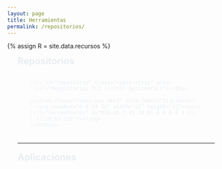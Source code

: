 ```yaml
---
layout: page
title: Herramientas
permalink: /repositorios/
---
```


{% assign R = site.data.recursos %}

<script>
  window.TC_RESOURCES = {
    featuredRepos: {{ R.featured_repos | jsonify }},
    apps: {{ R.apps | jsonify }}
  };
</script>

<style>
:root{
  --accent: #1690ff;
  --fg: #e9edf2;
  --muted: #9aa3ad;
  --stroke: rgba(255,255,255,.12);
  --stroke-2: rgba(255,255,255,.18);
  --card: rgba(255,255,255,.04);
  --radius-xl: 24px;
  --shadow-1: 0 8px 28px rgba(0,0,0,.30);
  --shadow-2: 0 16px 48px rgba(0,0,0,.35);
}

.rec-wrap{
  max-width: 100%;
  margin: 0 auto;
  color: var(--fg);
  font-family: ui-sans-serif,-apple-system,BlinkMacSystemFont,"SF Pro Text","Segoe UI",Roboto,Helvetica,Arial;
  padding-inline: clamp(8px, 3vw, 24px);
}

.section-title{ margin:.25rem 0 1rem; letter-spacing:.2px }
hr.soft{ border:0; border-top:1px solid var(--stroke); opacity:.6; margin:1.2rem 0 }

/* ===== Escenario ===== */
.repos-stage{
  --pad: 56px;
  --fade: 72px;
  position:relative;
  overflow-x:hidden;
  padding-inline: var(--pad);
  -webkit-mask-image: linear-gradient(to right, transparent 0, #000 var(--fade), #000 calc(100% - var(--fade)), transparent 100%);
          mask-image: linear-gradient(to right, transparent 0, #000 var(--fade), #000 calc(100% - var(--fade)), transparent 100%);
}

/* MOBILE */
@media (max-width:740px){
  .repos-stage{
    --pad: 12px;
    -webkit-mask-image: none;
            mask-image: none;
  }
}

/* TABLET */
@media (min-width:741px) and (max-width:1100px){
  .repos-stage{ --pad: 28px; }
}

/* ===== Pista ===== */
.repos-strip{
  --gap: 24px;
  --card-w: 360px;
  display:grid; grid-auto-flow:column;
  grid-auto-columns: var(--card-w);
  gap: var(--gap);
  padding-block: 26px;
  overflow-x:auto; overflow-y:visible;
  scroll-snap-type:x mandatory;
  -webkit-overflow-scrolling:touch;
  scrollbar-width:none;
  touch-action: pan-y;
  width:100%;
}
.repos-strip::-webkit-scrollbar{ height:0 }
.repos-strip.nosnap{ scroll-snap-type: none; }

/* MOBILE: snap nativo, una tarjeta exacta */
@media (max-width:740px){
  .repos-strip{
    --gap: 0;
    grid-auto-columns: calc(100% - 2*var(--pad));
    overflow-x:auto !important;
    scroll-snap-type:x mandatory;
  }
  .repo-card{ scroll-snap-align: start; }
}

/* ===== Flechas ===== */
.repos-nav{
  position:absolute; top:50%; transform:translateY(-50%);
  width:42px; height:42px; border-radius:999px;
  border:1px solid var(--stroke); background:rgba(255,255,255,.06);
  color:var(--fg); display:grid; place-items:center; cursor:pointer;
  z-index:5; transition:.15s ease background, .15s ease transform, .15s ease opacity;
}
.repos-nav:hover{ background:rgba(255,255,255,.1) }
.repos-nav:active{ transform:translateY(-50%) scale(.98) }
.repos-nav.prev{ left:10px } .repos-nav.next{ right:10px }
.repos-nav svg{ display:block }
.repos-nav.next svg{ transform: rotate(180deg); }
.repos-nav[disabled]{ opacity:.35; pointer-events:none; }

/* ===== Tarjetas ===== */
.repo-card{
  position: relative; height: 520px;
  border-radius: var(--radius-xl); overflow: hidden;
  scroll-snap-align: center; perspective: 1000px;
  box-shadow: var(--shadow-1); border: 1px solid var(--stroke);
  background: #0f1115; --accent-card: var(--accent);
  transform: scale(.96);
  transition: transform .25s ease, box-shadow .25s ease;
  will-change: transform;
}
.repo-card:hover{ transform: scale(1.06); z-index: 4; box-shadow: var(--shadow-2); }

/* MOBILE */
@media (max-width:740px){
  .repo-card{
    transform:none;
    width:100%;
    box-sizing:border-box;
  }
  .repo-card:hover{ transform:none; box-shadow: var(--shadow-1); }
}

.repo-inner{
  position:absolute; inset:0; transform-style:preserve-3d;
  transition: transform .6s cubic-bezier(.2,.8,.2,1);
}
.repo-card.open .repo-inner{ transform: rotateY(180deg); }

/* Caras */
.repo-front, .repo-back{
  position:absolute; inset:0;
  border-radius: inherit; overflow: hidden;
  background:#0f1115;
  backface-visibility:hidden; -webkit-backface-visibility:hidden;
  transform: translateZ(0);
}
.repo-front{ display:flex; flex-direction:column; justify-content:flex-end; padding:18px; }
.repo-back{ transform: rotateY(180deg); }

.repo-front .cover{ position:absolute; inset:0; z-index:0; }
.repo-front .cover img{
  width:100%; height:100%; object-fit:cover; display:block; opacity:.9;
  filter:saturate(.95) contrast(1.02);
}
.repo-front .cover::after{
  content:""; position:absolute; inset:0;
  background: linear-gradient(180deg, rgba(0,0,0,.15), rgba(0,0,0,.45) 60%, rgba(0,0,0,.65));
}

/* info frente */
.repo-front .title{ z-index:1; margin:0 0 .2rem 0; font-size:1.35rem; font-weight:900; line-height:1.15; text-shadow:0 2px 10px rgba(0,0,0,.45) }
.repo-front .desc { z-index:1; margin:0 0 6px 0; font-size:1rem; opacity:.95; text-shadow:0 2px 8px rgba(0,0,0,.35) }
.repo-front .foot { display:flex; gap:8px; align-items:center; z-index:1; }
.repo-front .pill{
  display:inline-flex; align-items:center; gap:6px;
  padding:.36rem .58rem; font-size:.85rem; font-weight:700;
  background: rgba(255,255,255,.08); border:1px solid var(--stroke); border-radius:999px;
}

/* GitHub mini */
.repo-front .gh-btn{
  position:absolute; top:12px; right:12px; z-index:3;
  width:36px; height:36px; border-radius:999px;
  border:1px solid rgba(255,255,255,.25);
  background:rgba(0,0,0,.35); color:#fff; display:grid; place-items:center; text-decoration:none;
  transition: background .15s ease, box-shadow .15s ease, border-color .15s ease;
}
.repo-front .gh-btn:hover{
  background: color-mix(in srgb, var(--accent-card) 24%, black);
  border-color: color-mix(in srgb, var(--accent-card) 70%, transparent);
  box-shadow:
    0 0 0 2px color-mix(in srgb, var(--accent-card) 55%, transparent) inset,
    0 0 18px color-mix(in srgb, var(--accent-card) 28%, transparent);
}

/* Marco/acento */
.repo-card::after{
  content:""; position:absolute; inset:0; pointer-events:none;
  border-radius: inherit;
  box-shadow: inset 0 0 0 2px color-mix(in srgb, var(--accent-card) 70%, transparent);
}

/* Dorso */
.repo-back{
  background: linear-gradient(180deg, rgba(26,28,34,.98), rgba(18,20,26,.98));
  border: 1px solid var(--stroke); padding:14px; display:flex; flex-direction:column;
}
.repo-back .back-head{ display:flex; gap:10px; align-items:center; justify-content:space-between; margin-bottom:6px }
.repo-back .back-title{ font-weight:800; font-size:1rem; margin:0 }
.repo-back .btn-link{ text-decoration:none; color:var(--fg); border:1px solid var(--stroke); border-radius:999px; padding:.34rem .6rem; background: rgba(255,255,255,.04) }
.repo-back .readme{
  flex:1 1 auto; min-height:0; overflow:auto;
  border:1px dashed var(--stroke); border-radius:12px; padding:10px; background: rgba(255,255,255,.03);
  scrollbar-width:thin; scrollbar-color: rgba(255,255,255,.25) rgba(255,255,255,.06);
}
.repo-back .readme::-webkit-scrollbar{ width:10px }
.repo-back .readme::-webkit-scrollbar-thumb{ background:rgba(255,255,255,.25); border-radius:999px }
.repo-back .readme::-webkit-scrollbar-track{ background:rgba(255,255,255,.06); border-radius:999px }

/* ===== Markdown README ===== */
.markdown-body{ color: var(--fg); line-height:1.55; font-size:.95rem }
.markdown-body h1,.markdown-body h2{ padding-bottom:.3em; border-bottom:1px solid var(--stroke) }
.markdown-body h1{ font-size:1.35em } .markdown-body h2{ font-size:1.15em }
.markdown-body pre{ background:#0d1117; border:1px solid var(--stroke); border-radius:8px; padding:10px; overflow:auto }
.markdown-body code{ background:rgba(110,118,129,.12); border-radius:6px; padding:.15em .35em }
.markdown-body a{ color:#58a6ff; text-decoration:none } .markdown-body a:hover{ text-decoration:underline }

/* ===== Apps (formato viejo) ===== */
.app{ border:1px solid var(--stroke); border-radius: 14px; background: rgba(255,255,255,.03); box-shadow: var(--shadow-1); overflow:hidden }
.app-head{ display:flex; align-items:center; justify-content:space-between; gap:12px; padding:12px 16px }
.app-title{ margin:0; font-weight:800; font-size:1.12rem }
.app-actions{ display:flex; gap:8px; align-items:center }
.app-slot{ display:none } .app-slot.show{ display:block }
.app-embed{ padding: 0 16px 16px 16px; background: rgba(255,255,255,.02) }
.app-frame{ width:100%; height:680px; border:1px solid var(--stroke); border-radius: 10px }

/* Botones (formato viejo) */
.btn{ appearance:none; cursor:pointer; display:inline-flex; align-items:center; gap:8px;
  padding:.46rem .8rem; border-radius:999px; font-weight:700; color:var(--fg);
  background: rgba(255,255,255,.06); border:1px solid var(--stroke);
  transition: background .15s ease, border-color .15s ease, transform .08s ease; text-decoration:none; }
.btn:hover{ background: rgba(255,255,255,.1); border-color: var(--stroke-2) }
.btn:active{ transform: translateY(1px) }
.btn-ghost{ background: transparent; border:1px solid var(--stroke) }
.btn-ghost:hover{ background: rgba(255,255,255,.06); border-color: var(--stroke-2) }

.btn-round{ width:36px; height:36px; border-radius:999px; display:grid; place-items:center; color:var(--fg);
  background: rgba(255,255,255,.06); border:1px solid var(--stroke);
  transition: background .15s ease, border-color .15s ease, transform .08s ease; }
.btn-round:hover{ background: rgba(255,255,255,.1); border-color: var(--stroke-2) }
.btn-round:active{ transform: translateY(1px) }

/* Accesibilidad */
.repos-stage:focus{ outline: 2px solid var(--stroke-2); outline-offset: 4px; border-radius: 10px; }
</style>

<div class="rec-wrap">
  <h2 class="section-title">Repositorios</h2>

  <div class="repos-stage" id="reposStage" tabindex="0" aria-label="Carrusel de repositorios (flechas para navegar)">
    <button class="repos-nav prev" aria-label="Anterior">
      <svg viewBox="0 0 24 24" width="22" height="22"><path fill="currentColor" d="M15.41 7.41 14 6l-6 6 6 6 1.41-1.41L10.83 12z"/></svg>
    </button>

    <div id="reposStrip" class="repos-strip" aria-label="Repositorios TC2 (scroll horizontal)"></div>

    <button class="repos-nav next" aria-label="Siguiente">
      <svg viewBox="0 0 24 24" width="22" height="22"><path fill="currentColor" d="M15.41 7.41 14 6l-6 6 6 6 1.41-1.41L10.83 12z"/></svg>
    </button>
  </div>

  <hr class="soft">

  <h2 class="section-title">Aplicaciones</h2>
  <div id="appsList" class="stack"></div>
</div>

<script>
(async function(){
  const DATA = window.TC_RESOURCES || {};
  const FEATURED = (Array.isArray(DATA.featuredRepos)?DATA.featuredRepos:[]).map(it=> typeof it === 'string' ? {name: it} : (it||{}));
  const APPS = Array.isArray(DATA.apps) ? DATA.apps : [];
  const ORG = "TC-II";
  const IMG_ROOT = "{{ '/assets/img/repositorios' | relative_url }}";

  const slug = s => String(s||"").toLowerCase().trim().replace(/[^a-z0-9]+/g,"-").replace(/^-+|-+$/g,"");
  const normalize = s => String(s||"").toLowerCase().replace(/[_\s]+/g,'-').replace(/-+/g,'-').replace(/[^a-z0-9-]/g,'');

  const byName = new Map(FEATURED.map(x=>[normalize(x.name), x]));
  const want = new Set([...byName.keys()]);

  const cacheKeyRepos = "tdc2_repos_cache_v3";
  const readmeKey = (name)=>`tdc2_readme_html_${name}`;
  const titleKey  = (name)=>`tdc2_readme_title_${name}`;

  async function fetchReposOrg(){
    const cached = sessionStorage.getItem(cacheKeyRepos);
    if(cached) return JSON.parse(cached);
    const url = `https://api.github.com/orgs/${ORG}/repos?per_page=100&sort=updated`;
    const r = await fetch(url, { headers: { 'Accept': 'application/vnd.github+json' }});
    if(!r.ok){ throw new Error(r.status===403 ? "Límite de la API de GitHub alcanzado. Probá más tarde." : ("GitHub API " + r.status)); }
    const data = await r.json();
    sessionStorage.setItem(cacheKeyRepos, JSON.stringify(data));
    return data;
  }

  async function fetchReadmeHTML(repoName){
    const k = readmeKey(repoName);
    const c = sessionStorage.getItem(k);
    if(c) return c;
    const url = `https://api.github.com/repos/${ORG}/${repoName}/readme`;
    const r = await fetch(url, { headers: { 'Accept': 'application/vnd.github.html+json' }});
    if(!r.ok) throw new Error("README API " + r.status);
    const html = await r.text();
    sessionStorage.setItem(k, html);
    return html;
  }

  async function fetchReadmeTitle(repoName){
    const tk = titleKey(repoName);
    const c = sessionStorage.getItem(tk);
    if(c!==null) return c;
    try{
      let html = sessionStorage.getItem(readmeKey(repoName));
      if(!html){
        const u = `https://api.github.com/repos/${ORG}/${repoName}/readme`;
        const r = await fetch(u, { headers: { 'Accept': 'application/vnd.github.html+json' }});
        if(!r.ok) throw new Error("README API " + r.status);
        html = await r.text(); sessionStorage.setItem(readmeKey(repoName), html);
      }
      const tmp = document.createElement('div'); tmp.innerHTML = html;
      const h1 = tmp.querySelector('h1');
      const t = (h1 && h1.textContent.trim()) ? h1.textContent.trim() : '';
      sessionStorage.setItem(tk, t);
      return t;
    }catch(_){
      sessionStorage.setItem(tk, ''); return '';
    }
  }

  function guessLocalImage(cfgName){
    const base = slug(cfgName);
    return [`${IMG_ROOT}/${base}.webp`, `${IMG_ROOT}/${base}.png`, `${IMG_ROOT}/${base}.jpg`];
  }

  /* ===== Montaje ===== */
  const stage = document.getElementById('reposStage');
  const strip = document.getElementById('reposStrip');

  const allRepos = await fetchReposOrg();

  const missing = FEATURED.map(x => x.name)
    .filter(n => !allRepos.some(r => normalize(r.name) === normalize(n)));
  if(missing.length) console.warn("Repos no encontrados (revisar nombres en featured_repos):", missing);

  const repos = allRepos.filter(r => want.has(normalize(r.name)));

  const titleByRepo = Object.create(null);
  await Promise.all(repos.map(async r=>{
    const t = await fetchReadmeTitle(r.name);
    if(t) titleByRepo[r.name] = t;
  }));

  function octocatSVG(size=18){
    return `<svg viewBox="0 0 16 16" width="${size}" height="${size}" aria-hidden="true" fill="currentColor">
      <path d="M8 0C3.58 0 0 3.58 0 8c0 3.54 2.29 6.53 5.47 7.59.4.07.55-.17.55-.38
      0-.19-.01-.82-.01-1.49-2.01.37-2.53-.49-2.69-.94-.09-.23-.48-.94-.82-1.13-.28-.15-.68-.52-.01-.53.63-.01
      1.08.58 1.23.82.72 1.21 1.87.87 2.33.66.07-.52.28-.87.51-1.07-1.78-.2-3.64-.89-3.64-3.95
      0-.87.31-1.59.82-2.15-.08-.2-.36-1.02.08-2.12 0 0 .67-.21 2.2.82.64-.18 1.32-.27 2-.27.68 0 1.36.09 2 .27
      1.53-1.04 2.2-.82 2.2-.82.44 1.1.16 1.92.08 2.12.51.56.82 1.27.82 2.15 0 3.07-1.87 3.75-3.65 3.95.29.25.54.73.54 1.48
      0 1.07-.01 1.93-.01 2.19 0 .21.15.46.55.38C13.71 14.53 16 11.54 16 8 16 3.58 12.42 0 8 0Z"></path></svg>`;
  }

  function createCard(repo){
    const cfg = Object.assign(
      { title: repo.name, desc: '', color: getComputedStyle(document.documentElement).getPropertyValue('--accent') || '#1690ff', img: null },
      byName.get(normalize(repo.name)) || {}
    );

    const card = document.createElement('article');
    card.className = 'repo-card';
    card.dataset.repo = repo.name;
    card.style.setProperty('--accent-card', cfg.color);

    const inner = document.createElement('div'); inner.className = 'repo-inner';

    // FRONT
    const front = document.createElement('div'); front.className = 'repo-front';
    const cover = document.createElement('div'); cover.className = 'cover';
    const img   = document.createElement('img'); img.loading='lazy';
    const fb    = document.createElement('div'); fb.className='cover-fallback'; fb.textContent=(repo.name||'R').slice(0,3).toUpperCase();
    cover.append(img, fb); front.append(cover);

    const title = document.createElement('h3'); title.className='title'; title.textContent = cfg.title || titleByRepo[repo.name] || repo.name;
    const desc  = document.createElement('p');  desc.className='desc';  desc.textContent  = cfg.desc || '';
    const foot  = document.createElement('div'); foot.className='foot';
    const lang  = document.createElement('span'); lang.className='pill'; lang.textContent  = repo.language || '—';
    const meta  = document.createElement('span'); meta.className='pill';
    const d = new Date(repo.pushed_at).toLocaleDateString(undefined,{year:'numeric',month:'short',day:'2-digit'});
    meta.textContent = `${repo.stargazers_count}★ · ${d}`;
    foot.append(lang, meta);

    const gh = document.createElement('a');
    gh.className='gh-btn'; gh.href=repo.html_url; gh.target='_blank'; gh.rel='noopener'; gh.innerHTML = octocatSVG(18);

    front.append(title, desc, foot, gh);

    // LOAD cover
    const sources = [];
    if (cfg.img) sources.push(cfg.img);
    sources.push(...guessLocalImage(cfg.name || repo.name));
    let i=0; const tryNext=()=>{ if(i<sources.length) img.src=sources[i++]; };
    img.addEventListener('load', ()=>fb.remove()); img.addEventListener('error', tryNext); tryNext();

    // BACK
    const back = document.createElement('div'); back.className='repo-back';
    const backHead = document.createElement('div'); backHead.className='back-head';
    const backTitle = document.createElement('h4'); backTitle.className='back-title'; backTitle.textContent = cfg.title || repo.name;
    const openBtn = document.createElement('a'); openBtn.className='btn-link'; openBtn.href=repo.html_url; openBtn.target='_blank'; openBtn.rel='noopener'; openBtn.textContent='Abrir en GitHub';
    backHead.append(backTitle, openBtn);

    const readme = document.createElement('div'); readme.className='readme';
    readme.innerHTML = `<div class="markdown-body"><p style="opacity:.8">Cargando README…</p></div>`;
    back.append(backHead, readme);

    inner.append(front, back); card.append(inner);
    return card;
  }

  repos.forEach(r => strip.appendChild(createCard(r)));

  /* ===== flip + README (click para abrir/cerrar) ===== */
  const loadedReadme = new Set();
  let navLock = false;
  const FLIP_MS = 600;

  strip.addEventListener('click', async (ev)=>{
    if (navLock) return;
    if (ev.target.closest('.gh-btn')) return;
    const card = ev.target.closest('.repo-card'); if(!card) return;
    card.classList.toggle('open');
    const name = card.dataset.repo;
    if(card.classList.contains('open') && !loadedReadme.has(name)){
      try{
        const html = await fetchReadmeHTML(name);
        const target = card.querySelector('.readme');
        const box = document.createElement('div'); box.className='markdown-body'; box.innerHTML = html;
        target.innerHTML=''; target.appendChild(box);
        loadedReadme.add(name);
      }catch{
        card.querySelector('.readme').innerHTML = `<div class="markdown-body"><p>No se pudo cargar el README.</p></div>`;
      }
    }
  });

  /* ===== Layout / Navegación ===== */
  const btnPrev = document.querySelector('.repos-nav.prev');
  const btnNext = document.querySelector('.repos-nav.next');

  const isMobile = ()=> window.matchMedia('(max-width: 740px)').matches;
  const isTablet = ()=> window.matchMedia('(min-width: 741px) and (max-width: 1100px)').matches;

  let L = computeLayout();
  let infiniteReady = false;
  let navArmed = false;
  let onInfiniteScrollRef = null;
  let wrapping = false;

  function computeLayout(){
    const padL = parseFloat(getComputedStyle(stage).paddingLeft) || 0;
    const padR = parseFloat(getComputedStyle(stage).paddingRight) || 0;
    const inner = stage.clientWidth - padL - padR;

    const per = isMobile() ? 1 : (isTablet() ? 2 : 3);
    const gap = isMobile() ? 0 : (parseFloat(getComputedStyle(strip).getPropertyValue('--gap')) || 24);
    const rawW  = (inner - gap*(per-1)) / per;
    const cardW = Math.max(280, Math.round(rawW));

    strip.style.setProperty('--card-w', cardW + 'px');
    return { step: cardW + gap, gap, cardW, per };
  }

  // ancho real de tarjeta (evita errores de redondeo en mobile)
  function stepWidth(){
    const first = strip.querySelector('.repo-card');
    return first ? Math.round(first.getBoundingClientRect().width) : L.cardW;
  }

  function countCards(){ return strip.children.length; }

  function currentIndex(){
    const w = stepWidth();
    return w ? Math.round(strip.scrollLeft / w) : 0;
  }

  function setArrowsState(){
    // Desktop infinito → siempre visibles cuando está armado
    if (!isMobile() && L.per === 3 && infiniteReady){
      btnPrev.style.display = '';
      btnNext.style.display = '';
      btnPrev.removeAttribute('disabled');
      btnNext.removeAttribute('disabled');
      return;
    }
    // Mobile/Tablet/No-infinito → ocultar en bordes por índice
    const i = currentIndex();
    const n = countCards();
    // izquierda
    if (i <= 0){ btnPrev.style.display = 'none'; }
    else { btnPrev.style.display = ''; btnPrev.removeAttribute('disabled'); }
    // derecha
    if (i >= n - 1){ btnNext.style.display = 'none'; }
    else { btnNext.style.display = ''; btnNext.removeAttribute('disabled'); }
  }

  function clearClones(){
    strip.querySelectorAll('[data-clone="1"]').forEach(n=> n.remove());
    if (onInfiniteScrollRef){
      strip.removeEventListener('scroll', onInfiniteScrollRef);
      onInfiniteScrollRef = null;
    }
    infiniteReady = false;
    navArmed = false;
  }

  function setupInfiniteDesktop(){
    if (L.per < 3) { clearClones(); setArrowsState(); return; }

    const originals = Array.from(strip.children).filter(n=>!n.dataset.clone);
    const N = originals.length;
    if (N < 4) { clearClones(); setArrowsState(); return; }

    const head = originals.map(n=>{ const c=n.cloneNode(true); c.dataset.clone="1"; return c; });
    const tail = originals.map(n=>{ const c=n.cloneNode(true); c.dataset.clone="1"; return c; });
    head.forEach(n=>strip.prepend(n));
    tail.forEach(n=>strip.append(n));

    const teleport = (to)=>{
      wrapping = true;
      strip.classList.add('nosnap');
      strip.scrollLeft = to + 0.5;
      requestAnimationFrame(()=>{
        strip.classList.remove('nosnap');
        setTimeout(()=>{ wrapping = false; }, 0);
      });
    };

    const setStart = ()=>{
      strip.classList.add('nosnap');
      strip.scrollLeft = L.step * N + 0.5;
      requestAnimationFrame(()=>{
        strip.classList.remove('nosnap');
        navArmed = true; // listo para usar flechas
        setArrowsState();
      });
    };
    setStart();

    const MARGIN = 2;
    onInfiniteScrollRef = function onInfiniteScroll(){
      if (wrapping) return;
      const min = L.step * (N - 1) + MARGIN;
      const max = L.step * (N + N + 1) - MARGIN;
      const x = strip.scrollLeft;
      if (x < min) teleport(x + L.step * N);
      else if (x > max) teleport(x - L.step * N);
    };

    strip.addEventListener('scroll', onInfiniteScrollRef, {passive:true});
    infiniteReady = true;
  }

  // init
  if (!isMobile()) setupInfiniteDesktop();
  setArrowsState();

  window.addEventListener('resize', ()=>{
    const prevPer = L.per;
    L = computeLayout();

    if (isMobile()){
      clearClones();
      strip.style.transform = '';
    }else{
      if (prevPer !== L.per) { clearClones(); }
      setupInfiniteDesktop();
    }
    setArrowsState();
  });

  // actualizar flechas al hacer scroll (mobile/tablet)
  strip.addEventListener('scroll', ()=>{
    if (isMobile() || L.per !== 3 || !infiniteReady){
      setArrowsState();
    }
  }, {passive:true});

  /* ===== Cerrar tarjetas abiertas antes de navegar ===== */
  async function ensureFront(){
    const opened = strip.querySelectorAll('.repo-card.open');
    if (!opened.length) return;
    navLock = true;
    opened.forEach(card => card.classList.remove('open'));
    await new Promise(res=>{
      let done = false;
      const finish = ()=>{ if(done) return; done=true; res(); };
      opened[0].addEventListener('transitionend', finish, { once:true });
      setTimeout(finish, FLIP_MS + 50);
    });
  }

  /* ===== Navegar (flechas/teclado) ===== */
  async function navigateBy(n){
    if (navLock) return;

    // Desktop infinito: no aceptar inputs hasta armar
    if (!isMobile() && L.per === 3 && !infiniteReady) return;
    if (!isMobile() && L.per === 3 && !navArmed) return;

    navLock = true;
    await ensureFront();

    if (isMobile() || (L.per !== 3 || !infiniteReady)){
      // MOBILE/TABLET (o desktop sin infinito) → usar índice exacto
      const w = stepWidth();
      const total = countCards();
      const iNow = currentIndex();
      const iNext = Math.max(0, Math.min(iNow + n, total - 1));
      strip.scrollTo({ left: iNext * w, behavior:'smooth' });
      setTimeout(()=>{ navLock = false; setArrowsState(); }, 380);
    }else{
      // DESKTOP infinito
      strip.scrollBy({ left: n * (L.step || 340), behavior:'smooth' });
      setTimeout(()=>{ navLock = false; }, 400);
    }
  }

  document.querySelector('.repos-nav.prev').addEventListener('click', ()=> navigateBy(-1));
  document.querySelector('.repos-nav.next').addEventListener('click', ()=> navigateBy(+1));
  stage.addEventListener('keydown', (e)=>{
    if(e.key === 'ArrowLeft'){ e.preventDefault(); navigateBy(-1); }
    if(e.key === 'ArrowRight'){ e.preventDefault(); navigateBy(+1); }
  });

  /* ===== Apps (formato viejo) ===== */
  const appsList = document.getElementById('appsList');
  (APPS||[]).forEach(app=>{
    const card = document.createElement('article'); card.className='app';
    const head = document.createElement('div'); head.className='app-head';
    const title = document.createElement('h3'); title.className='app-title'; title.textContent = app.title || 'App';
    const actions = document.createElement('div'); actions.className='app-actions';

    const btn = document.createElement('button'); btn.className='btn-round'; btn.type='button';
    btn.setAttribute('aria-label','Ver aquí');
    btn.innerHTML = `<svg viewBox="0 0 24 24" width="18" height="18"><path fill="currentColor" d="M7 10l5 5 5-5z"/></svg>`;

    const link = document.createElement('a'); link.className='btn btn-ghost'; link.href=app.url; link.target='_blank'; link.rel='noopener'; link.textContent='Abrir en pestaña';

    actions.append(btn, link);
    head.append(title, actions);

    const slot = document.createElement('div'); slot.className='app-slot';
    const embed = document.createElement('div'); embed.className='app-embed';
    slot.append(embed);

    card.append(head, slot);

    let created=false, open=false;
    btn.addEventListener('click', ()=>{
      open=!open;
      btn.style.transform = open ? 'rotate(180deg)' : 'rotate(0deg)';
      if(open && !created && app.embed !== false){
        const h = app.height || 680;
        embed.innerHTML = `<iframe class="app-frame" style="height:${h}px" src="${app.url}?embed=true" loading="lazy" referrerpolicy="no-referrer-when-downgrade" allow="clipboard-read; clipboard-write"></iframe>`;
        created=true;
      }
      slot.classList.toggle('show', open);
    });

    appsList.appendChild(card);
  });
})();
</script>
